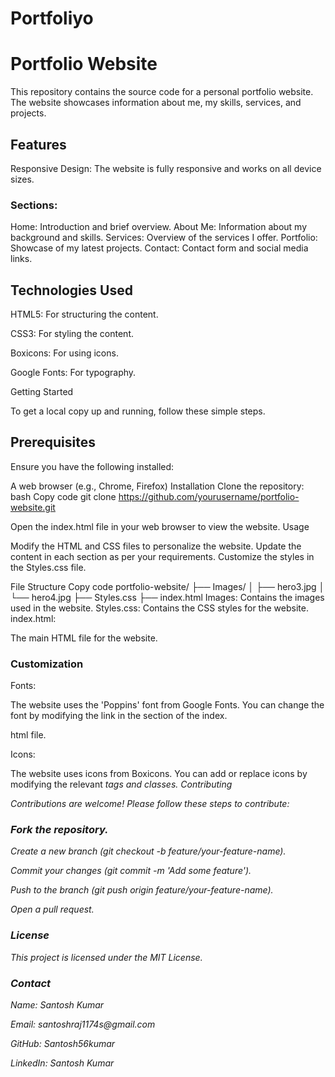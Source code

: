 # Portfoliyo


<h1>Portfolio Website</h1>
This repository contains the source code for a personal portfolio website. The website showcases information about me, my skills, services, and projects.

<h2> Features</h2>
Responsive Design: The website is fully responsive and works on all device sizes.
<h3>Sections:</h3>
Home: Introduction and brief overview.
About Me: Information about my background and skills.
Services: Overview of the services I offer.
Portfolio: Showcase of my latest projects.
Contact: Contact form and social media links.
<h2>Technologies Used</h2>
<p>HTML5: For structuring the content.</p>
<p>CSS3: For styling the content.</p>
<p>Boxicons: For using icons.</p>
<p>Google Fonts: For typography.</p>
<p>Getting Started</p>
To get a local copy up and running, follow these simple steps.

<h2>Prerequisites</h2>

Ensure you have the following installed:

A web browser (e.g., Chrome, Firefox)
Installation
Clone the repository:
bash
Copy code
git clone https://github.com/yourusername/portfolio-website.git
<p>Open the index.html file in your web browser to view the website.
Usage</p>
Modify the HTML and CSS files to personalize the website.
Update the content in each section as per your requirements.
Customize the styles in the Styles.css file.</p>

File Structure
Copy code
portfolio-website/
├── Images/
│   ├── hero3.jpg
│   └── hero4.jpg
├── Styles.css
├── index.html
Images: Contains the images used in the website.
Styles.css: Contains the CSS styles for the website.
index.html: 
<p>The main HTML file for the website.</p>
<h3>Customization</h3>
Fonts:
<p>The website uses the 'Poppins' font from Google Fonts. You can change the font by modifying the link in the <head> section of the index.</p>
<p>html file.</p>
Icons: 
<p>The website uses icons from Boxicons. You can add or replace icons by modifying the relevant <i> tags and classes.
Contributing</p>
Contributions are welcome! Please follow these steps to contribute:

<h3>Fork the repository.</h3>
<p>Create a new branch (git checkout -b feature/your-feature-name).</p>
<p>Commit your changes (git commit -m 'Add some feature').</p>
<p>Push to the branch (git push origin feature/your-feature-name).</p>
<p>Open a pull request.</p>
<h3>License</h3>
This project is licensed under the MIT License.

<h3>Contact</h3>
<p>Name: Santosh Kumar</p>
<p>Email: santoshraj1174s@gmail.com</p>
<p>GitHub: Santosh56kumar</p>
<p>LinkedIn: Santosh Kumar</p>
